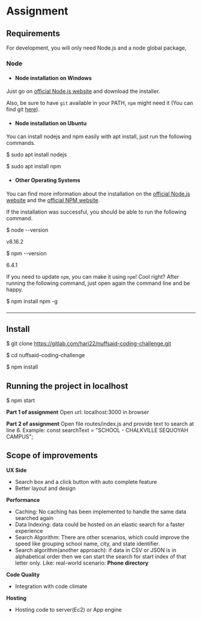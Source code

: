 # Assignment



## Requirements

For development, you will only need Node.js and a node global package, 

### Node

- #### Node installation on Windows

Just go on [official Node.js website](https://nodejs.org/) and download the installer.

Also, be sure to have `git` available in your PATH, `npm` might need it (You can find git [here](https://git-scm.com/)).

- #### Node installation on Ubuntu

You can install nodejs and npm easily with apt install, just run the following commands.

$ sudo apt install nodejs

$ sudo apt install npm

- #### Other Operating Systems

You can find more information about the installation on the [official Node.js website](https://nodejs.org/) and the [official NPM website](https://npmjs.org/).

If the installation was successful, you should be able to run the following command.

$ node --version

v8.16.2

$ npm --version

6.4.1

If you need to update `npm`, you can make it using `npm`! Cool right? After running the following command, just open again the command line and be happy.

$ npm install npm -g

###

---

## Install

$ git clone https://gitlab.com/hari22/nuffsaid-coding-challenge.git

$ cd nuffsaid-coding-challenge

$ npm install

## Running the project in localhost

$ npm start

**Part 1 of assignment**
Open url: localhost:3000 in browser 

**Part 2 of assignment**
Open file routes/index.js and provide text to search at line 6.
Example:
const  searchText = "SCHOOL - CHALKVILLE SEQUOYAH CAMPUS";

## Scope of improvements

 **UX Side**
 
 - Search box and a click button with auto complete feature
 - Better layout and design 

**Performance**

 - Caching: No caching has been implemented to handle the same data searched again  
 - Data Indexing: data could be hosted on an elastic search for a faster experience  
 - Search Algorithm: There are other scenarios, which could improve the speed like grouping school name, city, and state identifier.  
 - Search algorithm(another approach): if data in CSV or JSON is in alphabetical order then we can start the search for start index of that letter only. Like: real-world scenario: **Phone directory**

**Code Quality**

 - Integration with code climate

**Hosting**

 - Hosting code to server(Ec2) or App engine
